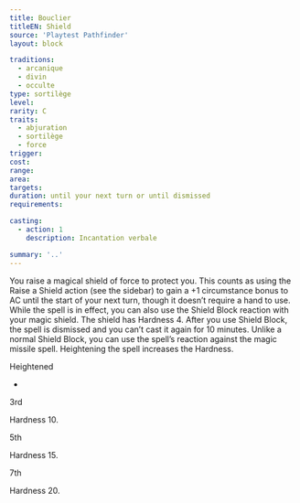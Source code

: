 ```yaml
---
title: Bouclier
titleEN: Shield
source: 'Playtest Pathfinder'
layout: block

traditions:
  - arcanique
  - divin
  - occulte
type: sortilège
level: 
rarity: C
traits:
  - abjuration
  - sortilège
  - force
trigger: 
cost: 
range: 
area: 
targets: 
duration: until your next turn or until dismissed
requirements: 

casting:
  - action: 1
    description: Incantation verbale

summary: '..'
---
```

You raise a magical shield of force to protect you. This counts as using the Raise a Shield action (see the sidebar) to gain a +1 circumstance bonus to AC until the start of your next turn, though it doesn’t require a hand to use. While the spell is in effect, you can also use the Shield Block reaction with your magic shield. The shield has Hardness 4. After you use Shield Block, the spell is dismissed and you can’t cast it again for 10 minutes. Unlike a normal Shield Block, you can use the spell’s reaction against the magic missile spell. Heightening the spell increases the Hardness.

Heightened

-

3rd

Hardness 10.

5th

Hardness 15.

7th

Hardness 20.